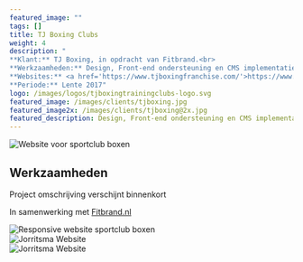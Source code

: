 ```yaml
---
featured_image: ""
tags: []
title: TJ Boxing Clubs
weight: 4
description: "
**Klant:** TJ Boxing, in opdracht van Fitbrand.<br> 
**Werkzaamheden:** Design, Front-end ondersteuning en CMS implementatie<br> 
**Websites:** <a href='https://www.tjboxingfranchise.com/'>https://www.tjboxingfranchise.com/</a> en <a href='https://www.tjboxing.com/'>https://www.tjboxing.com/</a><br />
**Periode:** Lente 2017"
logo: /images/logos/tjboxingtrainingclubs-logo.svg
featured_image: /images/clients/tjboxing.jpg
featured_image2x: /images/clients/tjboxing@2x.jpg
featured_description: Design, Front-end ondersteuning en CMS implementatie
---
```


<div class="wrapper bg-gray-light clearfix">
 <div class="layout p3-lr p10-t">
 <div class="case center m10-b">
  <img 
    class="block" src="/images/clients/tjboxing/tjboxing-homepage.png" alt="Website voor sportclub boxen">
  </div>
 </div>
</div>

<div class="layout p10-t p3-lr m10-b">
  <div class="w-large">
    <h2 class="f2 m2-b">Werkzaamheden</h2>
    <p>Project omschrijving verschijnt binnenkort </p>
    <p>In samenwerking met <a href="http://fitbrand.nl/">Fitbrand.nl</a></p>
  </div>
</div>


<div class="wrapper bg-tjboxing-red clearfix">
 <div class="layout p3-lr p10-t">
  <div class="case center m10-b">
    <img 
    class="block" src="/images/clients/tjboxing/tjboxing-mobile.png" alt="Responsive website sportclub boxen">
    </div>
 </div>
</div>

<div class="wrapper clearfix">
 <div class="layout p3-lr p10-t">
 <div class="case center m10-b">
    <img 
    class="block" src="/images/clients/tjboxing/tjboxing-waarom.png" alt="Jorritsma Website">
    </div>
 </div>
</div>

<div class="wrapper bg-gray-light clearfix">
 <div class="layout p3-lr p10-t">
 <div class="case center m10-b">
    <img 
    class="block" src="/images/clients/tjboxing/tjboxing-home.png" alt="Jorritsma Website">
    </div>
 </div>
</div>